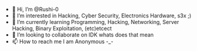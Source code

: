 - 👋 Hi, I’m @Rushi-0
- 👀 I’m interested in Hacking, Cyber Security, Electronics Hardware, s3x ;)
- 🌱 I’m currently learning Programming, Hacking, Networking, Server Hacking, Binary Exploitation, (etc)etcect 
- 💞️ I’m looking to collaborate on IDK whats does that mean
- 📫 How to reach me I am Anonymous -_-

<!---
Rushi-0/Rushi-0 is a ✨ special ✨ repository because its `README.md` (this file) appears on your GitHub profile.
You can click the Preview link to take a look at your changes.
--->
